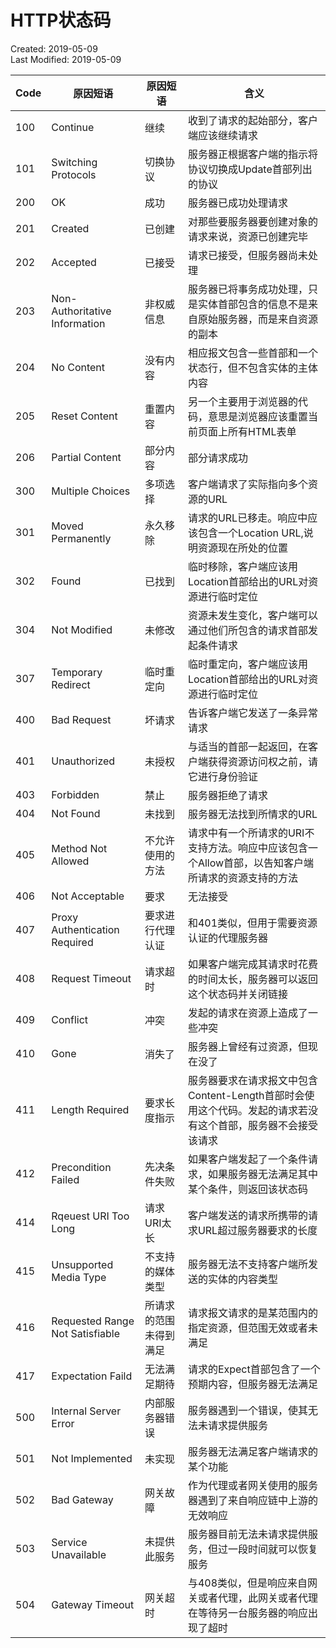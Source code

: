 # HTTP状态码
Created: 2019-05-09  
Last Modified: 2019-05-09  

| Code | 原因短语 | 原因短语 | 含义 |
| ------ | -------- | -------- | ---- |
| 100 | Continue | 继续 | 收到了请求的起始部分，客户端应该继续请求 |
| 101 | Switching Protocols | 切换协议 | 服务器正根据客户端的指示将协议切换成Update首部列出的协议 |
| 200 | OK | 成功 | 服务器已成功处理请求 |
| 201 | Created | 已创建 | 对那些要服务器要创建对象的请求来说，资源已创建完毕 |
| 202 | Accepted | 已接受 | 请求已接受，但服务器尚未处理 |
| 203 | Non-Authoritative Information | 非权威信息 | 服务器已将事务成功处理，只是实体首部包含的信息不是来自原始服务器，而是来自资源的副本 |
| 204 | No Content | 没有内容 | 相应报文包含一些首部和一个状态行，但不包含实体的主体内容 |
| 205 | Reset Content | 重置内容 | 另一个主要用于浏览器的代码，意思是浏览器应该重置当前页面上所有HTML表单 |
| 206 | Partial Content | 部分内容 | 部分请求成功 |
| 300 | Multiple Choices | 多项选择 | 客户端请求了实际指向多个资源的URL |
| 301 | Moved Permanently | 永久移除 | 请求的URL已移走。响应中应该包含一个Location URL,说明资源现在所处的位置 |
| 302 | Found | 已找到 | 临时移除，客户端应该用Location首部给出的URL对资源进行临时定位 |
| 304 | Not Modified | 未修改 | 资源未发生变化，客户端可以通过他们所包含的请求首部发起条件请求 |
| 307 | Temporary Redirect | 临时重定向 | 临时重定向，客户端应该用Location首部给出的URL对资源进行临时定位 |
| 400 | Bad Request | 坏请求 | 告诉客户端它发送了一条异常请求 |
| 401 | Unauthorized | 未授权 | 与适当的首部一起返回，在客户端获得资源访问权之前，请它进行身份验证 |
| 403 | Forbidden | 禁止 | 服务器拒绝了请求 | 
| 404 | Not Found | 未找到 | 服务器无法找到所情求的URL |
| 405 | Method Not Allowed | 不允许使用的方法 | 请求中有一个所请求的URI不支持方法。响应中应该包含一个Allow首部，以告知客户端所请求的资源支持的方法 |
| 406 | Not Acceptable | 要求 | 无法接受 | 客户端可以指定一些参数来说明希望接受那些类型的实体 |
| 407 | Proxy Authentication Required | 要求进行代理认证 | 和401类似，但用于需要资源认证的代理服务器 |
| 408 | Request Timeout | 请求超时 | 如果客户端完成其请求时花费的时间太长，服务器可以返回这个状态码并关闭链接 |
| 409 | Conflict | 冲突 | 发起的请求在资源上造成了一些冲突 |
| 410 | Gone | 消失了 | 服务器上曾经有过资源，但现在没了 |
| 411 | Length Required | 要求长度指示 | 服务器要求在请求报文中包含Content-Length首部时会使用这个代码。发起的请求若没有这个首部，服务器不会接受该请求 |
| 412 | Precondition Failed | 先决条件失败 | 如果客户端发起了一个条件请求，如果服务器无法满足其中某个条件，则返回该状态码 | 413 | Request Entity Too Large | 请求实体太大 | 客户端发送的实体主题部分超过服务器要求的大小 |
| 414 | Rqeuest URI Too Long | 请求URI太长 |客户端发送的请求所携带的请求URL超过服务器要求的长度 |
| 415 | Unsupported Media Type | 不支持的媒体类型 | 服务器无法不支持客户端所发送的实体的内容类型 |
| 416 | Requested Range Not Satisfiable | 所请求的范围未得到满足 | 请求报文请求的是某范围内的指定资源，但范围无效或者未满足 |
| 417 | Expectation Faild | 无法满足期待 | 请求的Expect首部包含了一个预期内容，但服务器无法满足 |
| 500 | Internal Server Error | 内部服务器错误 | 服务器遇到一个错误，使其无法未请求提供服务 | 
| 501 | Not Implemented | 未实现 | 服务器无法满足客户端请求的某个功能 |
| 502 | Bad Gateway | 网关故障 | 作为代理或者网关使用的服务器遇到了来自响应链中上游的无效响应 | 
| 503 | Service Unavailable | 未提供此服务 | 服务器目前无法未请求提供服务，但过一段时间就可以恢复服务 |
| 504 | Gateway Timeout | 网关超时 | 与408类似，但是响应来自网关或者代理，此网关或者代理在等待另一台服务器的响应出现了超时 |